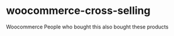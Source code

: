 woocommerce-cross-selling
=========================

Woocommerce People who bought this also bought these products
